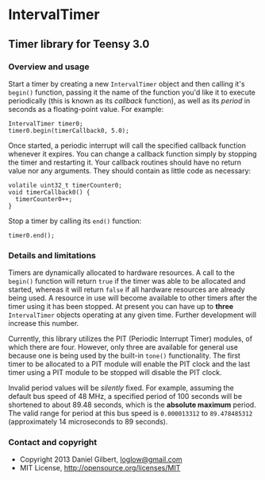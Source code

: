 # IntervalTimer

## Timer library for Teensy 3.0

### Overview and usage

Start a timer by creating a new `IntervalTimer` object and then calling it's `begin()` function, passing it the name of the function you'd like it to execute periodically (this is known as its _callback_ function), as well as its _period_ in seconds as a floating-point value. For example:

	IntervalTimer timer0;
    timer0.begin(timerCallback0, 5.0);

Once started, a periodic interrupt will call the specified callback function whenever it expires. You can change a callback function simply by stopping the timer and restarting it. Your callback routines should have no return value nor any arguments. They should contain as little code as necessary:

    volatile uint32_t timerCounter0;
    void timerCallback0() {
      timerCounter0++;
    }

Stop a timer by calling its `end()` function:

    timer0.end();

### Details and limitations

Timers are dynamically allocated to hardware resources. A call to the `begin()` function will return `true` if the timer was able to be allocated and started, whereas it will return `false` if all hardware resources are already being used. A resource in use will become available to other timers after the timer using it has been stopped. At present you can have up to __three__ `IntervalTimer` objects operating at any given time. Further development will increase this number.

Currently, this library utilizes the PIT (Periodic Interrupt Timer) modules, of which there are four. However, only three are available for general use because one is being used by the built-in `tone()` functionality. The first timer to be allocated to a PIT module will enable the PIT clock and the last timer using a PIT module to be stopped will disable the PIT clock.

Invalid period values will be _silently_ fixed. For example, assuming the default bus speed of 48 MHz, a specified period of 100 seconds will be shortened to about 89.48 seconds, which is the __absolute maximum__ period. The valid range for period at this bus speed is `0.000013312` to `89.478485312` (approximately 14 microseconds to 89 seconds).

### Contact and copyright

- Copyright 2013 Daniel Gilbert, loglow@gmail.com
- MIT License, http://opensource.org/licenses/MIT
